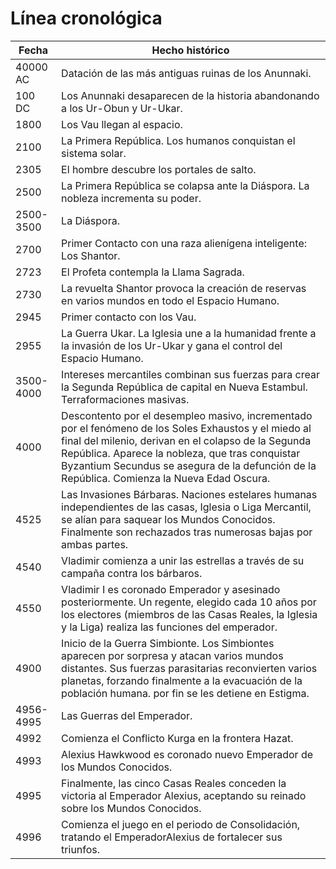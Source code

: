# Línea cronológica

| Fecha      | Hecho histórico |
| ----------- | ----------- |
| 40000 AC      | Datación de las más antiguas ruinas de los Anunnaki.       |
| 100 DC   | Los Anunnaki desaparecen de la historia abandonando a los Ur-Obun y Ur-Ukar.        |
| 1800   | Los Vau llegan al espacio.        |
| 2100   | La Primera República. Los humanos conquistan el sistema solar.        |
| 2305   | El hombre descubre los portales de salto.        |
| 2500   | La Primera República se colapsa ante la Diáspora. La nobleza incrementa su poder.        |
| 2500-3500   | La Diáspora.        |
| 2700   | Primer Contacto con una raza alienígena inteligente: Los Shantor.        |
| 2723   | El Profeta contempla la Llama Sagrada.        |
| 2730   | La revuelta Shantor provoca la creación de reservas en varios mundos en todo el Espacio Humano.        |
| 2945   | Primer contacto con los Vau.        |
| 2955   | La Guerra Ukar. La Iglesia une a la humanidad frente a la invasión de los Ur-Ukar y gana el control del Espacio Humano.        |
| 3500-4000   | Intereses mercantiles combinan sus fuerzas para crear la Segunda República de capital en Nueva Estambul. Terraformaciones masivas.        |
| 4000   | Descontento por el desempleo masivo, incrementado por el fenómeno de los Soles Exhaustos y el miedo al final del milenio, derivan en el colapso de la Segunda República. Aparece la nobleza, que tras conquistar Byzantium Secundus se asegura de la defunción de la República. Comienza la Nueva Edad Oscura.        |
| 4525   | Las Invasiones Bárbaras. Naciones estelares humanas independientes de las casas, Iglesia o Liga Mercantil, se alían para saquear los Mundos Conocidos. Finalmente son rechazados tras numerosas bajas por ambas partes.        |
| 4540   | Vladimir comienza a unir las estrellas a través de su campaña contra los bárbaros.        |
| 4550   | Vladimir I es coronado Emperador y asesinado posteriormente. Un regente, elegido cada 10 años por los electores (miembros de las Casas Reales, la Iglesia y la Liga) realiza las funciones del emperador.        |
| 4900   | Inicio de la Guerra Simbionte. Los Simbiontes aparecen por sorpresa y atacan varios mundos distantes. Sus fuerzas parasitarias reconvierten varios planetas, forzando finalmente a la evacuación de la población humana. por fin se les detiene en Estigma.        |
| 4956-4995   | Las Guerras del Emperador.        |
| 4992   | Comienza el Conflicto Kurga en la frontera Hazat.        |
| 4993   | Alexius Hawkwood es coronado nuevo Emperador de los Mundos Conocidos.        |
| 4995   | Finalmente, las cinco Casas Reales conceden la victoria al Emperador Alexius, aceptando su reinado sobre los Mundos Conocidos.        |
| 4996   | Comienza el juego en el periodo de Consolidación, tratando el EmperadorAlexius de fortalecer sus triunfos.        |
